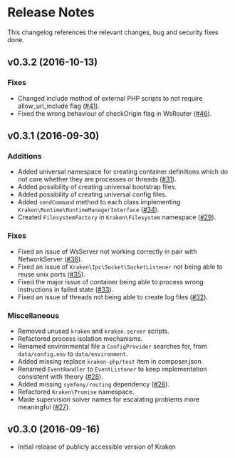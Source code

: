 # Release Notes

This changelog references the relevant changes, bug and security fixes done.

## v0.3.2 (2016-10-13)

### Fixes

- Changed include method of external PHP scripts to not require allow_url_include flag ([#41](https://github.com/kraken-php/framework/pull/41)).
- Fixed the wrong behaviour of checkOrigin flag in WsRouter ([#46](https://github.com/kraken-php/framework/issues/46)).

## v0.3.1 (2016-09-30)

### Additions

- Added universal namespace for creating container definitions which do not care whether they are processes or threads ([#31](https://github.com/kraken-php/framework/issues/31)).
- Added possibility of creating universal bootstrap files.
- Added possibility of creating universal config files.
- Added `sendCommand` method to each class implementing `Kraken\Runtime\RuntimeManagerInterface` ([#34](https://github.com/kraken-php/framework/issues/34)).
- Created `FilesystemFactory` in `Kraken\Filesystem` namespace ([#29](https://github.com/kraken-php/framework/issues/29)).

### Fixes

- Fixed an issue of WsServer not working correctly in pair with NetworkServer ([#36](https://github.com/kraken-php/framework/issues/36)).
- Fixed an issue of `Kraken\Ipc\Socket\SocketListener` not being able to reuse unix ports ([#35](https://github.com/kraken-php/framework/issues/35)).
- Fixed the major issue of container being able to process wrong instructions in failed state ([#33](https://github.com/kraken-php/framework/issues/33)).
- Fixed an issue of threads not being able to create log files ([#32](https://github.com/kraken-php/framework/issues/32)).

### Miscellaneous

- Removed unused `kraken` and `kraken.server` scripts.
- Refactored process isolation mechanisms.
- Renamed environmental file a `ConfigProvider` searches for, from `data/config.env` to `data/environment`.
- Added missing replace `kraken-php/test` item in composer.json.
- Renamed `EventHandler` to `EventListener` to keep implementation consistent with theory ([#28](https://github.com/kraken-php/framework/issues/28)).
- Added missing `symfony/routing` dependency ([#26](https://github.com/kraken-php/framework/issues/26)).
- Refactored `Kraken\Promise` namespace.
- Made supervision solver names for escalating problems more meaningful ([#27](https://github.com/kraken-php/framework/issues/27)).

## v0.3.0 (2016-09-16)

- Initial release of publicly accessible version of Kraken